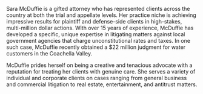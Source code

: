 Sara McDuffie is a gifted attorney who has represented clients across the country at both the trial and appellate levels. Her practice niche is achieving impressive results for plaintiff and defense-side clients in high-stakes, multi-million dollar actions. With over 15 years of experience, McDuffie has developed a specific, unique expertise in litigating matters against local government agencies that charge unconstitutional rates and taxes. In one such case, McDuffie recently obtained a $22 million judgment for water customers in the Coachella Valley.

McDuffie prides herself on being a creative and tenacious advocate with a reputation for treating her clients with genuine care. She serves a variety of individual and corporate clients on cases ranging from general business and commercial litigation to real estate, entertainment, and antitrust matters.